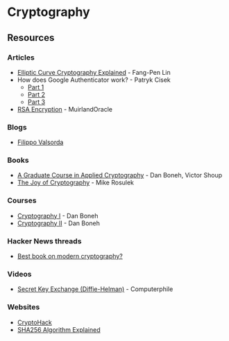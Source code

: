 # Cryptography

## Resources

### Articles

* [Elliptic Curve Cryptography Explained](https://fangpenlin.com/posts/2019/10/07/elliptic-curve-cryptography-explained/) - Fang-Pen Lin
* How does Google Authenticator work? - Patryk Cisek
  * [Part 1](https://prezu.ca/post/2021-07-30-totp-1/)
  * [Part 2](https://prezu.ca/post/2021-08-12-totp-2/)
  * [Part 3](https://prezu.ca/post/2021-08-16-totp-3/)
* [RSA Encryption](https://muirlandoracle.co.uk/2020/01/29/rsa-encryption/) - MuirlandOracle

### Blogs

* [Filippo Valsorda](https://filippo.io/)

### Books

* [A Graduate Course in Applied Cryptography](https://toc.cryptobook.us/) - Dan Boneh, Victor Shoup
* [The Joy of Cryptography](https://joyofcryptography.com/) - Mike Rosulek

### Courses

* [Cryptography I](https://www.coursera.org/learn/crypto) - Dan Boneh
* [Cryptography II](https://www.coursera.org/learn/crypto2) - Dan Boneh

### Hacker News threads

* [Best book on modern cryptography?](https://news.ycombinator.com/item?id=31533041)

### Videos

* [Secret Key Exchange (Diffie-Helman)](https://www.youtube.com/watch?v=NmM9HA2MQGI) - Computerphile

### Websites

* [CryptoHack](https://cryptohack.org/)
* [SHA256 Algorithm Explained](https://sha256algorithm.com/)
